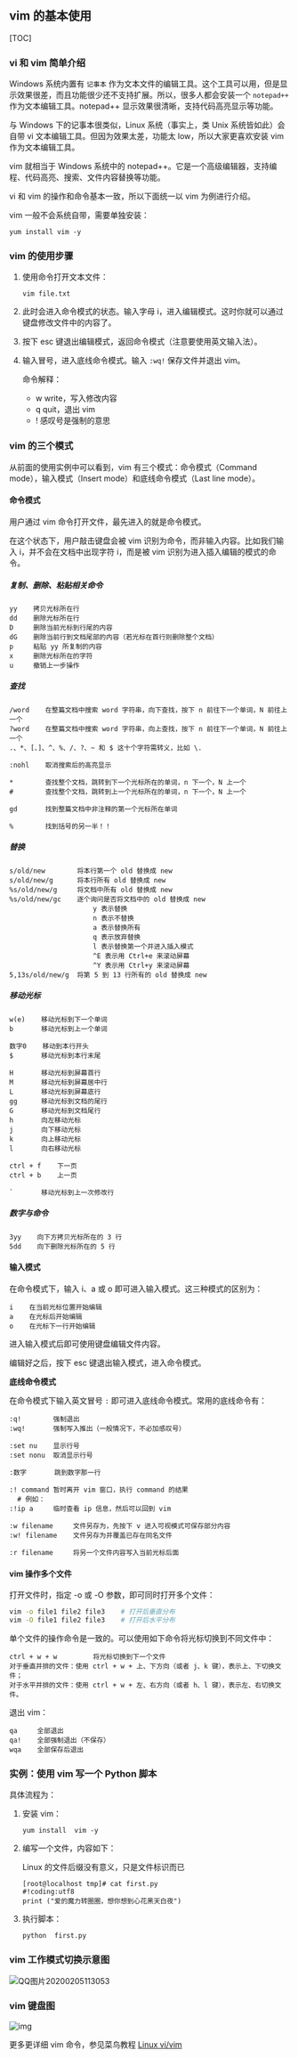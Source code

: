 ## vim 的基本使用

[TOC]

### vi 和 vim 简单介绍

Windows 系统内置有 `记事本` 作为文本文件的编辑工具。这个工具可以用，但是显示效果很差，而且功能很少还不支持扩展。所以，很多人都会安装一个 `notepad++` 作为文本编辑工具。notepad++ 显示效果很清晰，支持代码高亮显示等功能。

与 Windows 下的记事本很类似，Linux 系统（事实上，类 Unix 系统皆如此）会自带 vi 文本编辑工具。但因为效果太差，功能太 low，所以大家更喜欢安装 vim 作为文本编辑工具。

vim 就相当于 Windows 系统中的 notepad++。它是一个高级编辑器，支持编程、代码高亮、搜索、文件内容替换等功能。

vi 和 vim 的操作和命令基本一致，所以下面统一以 vim 为例进行介绍。

vim 一般不会系统自带，需要单独安装：

```shell
yum install vim -y
```

### vim 的使用步骤

1. 使用命令打开文本文件：

   ```shell
   vim file.txt
   ```

2. 此时会进入命令模式的状态。输入字母 i，进入编辑模式。这时你就可以通过键盘修改文件中的内容了。

3. 按下 esc 键退出编辑模式，返回命令模式（注意要使用英文输入法）。

4. 输入冒号，进入底线命令模式。输入 `:wq!` 保存文件并退出 vim。

   命令解释：

   - w write，写入修改内容
   - q quit，退出 vim
   - ! 感叹号是强制的意思

### vim 的三个模式

从前面的使用实例中可以看到，vim 有三个模式：命令模式（Command mode），输入模式（Insert mode）和底线命令模式（Last line mode）。

#### 命令模式

用户通过 vim 命令打开文件，最先进入的就是命令模式。

在这个状态下，用户敲击键盘会被 vim 识别为命令，而非输入内容。比如我们输入 i，并不会在文档中出现字符 i，而是被 vim 识别为进入插入编辑的模式的命令。

##### 复制、删除、粘贴相关命令

```
yy    拷贝光标所在行
dd    删除光标所在行
D     删除当前光标到行尾的内容
dG    删除当前行到文档尾部的内容（若光标在首行则删除整个文档）
p     粘贴 yy 所复制的内容
x     删除光标所在的字符
u     撤销上一步操作
```

##### 查找

```
/word    在整篇文档中搜索 word 字符串，向下查找，按下 n 前往下一个单词，N 前往上一个
?word    在整篇文档中搜索 word 字符串，向上查找，按下 n 前往下一个单词，N 前往上一个
.、*、[、]、^、%、/、?、~ 和 $ 这十个字符需转义，比如 \.

:nohl    取消搜索后的高亮显示

*        查找整个文档，跳转到下一个光标所在的单词，n 下一个，N 上一个
#        查找整个文档，跳转到上一个光标所在的单词，n 下一个，N 上一个

gd       找到整篇文档中非注释的第一个光标所在单词

%        找到括号的另一半！！
```

##### 替换

```
s/old/new        将本行第一个 old 替换成 new
s/old/new/g      将本行所有 old 替换成 new
%s/old/new/g     将文档中所有 old 替换成 new
%s/old/new/gc    逐个询问是否将文档中的 old 替换成 new
                     y 表示替换
                     n 表示不替换
                     a 表示替换所有
                     q 表示放弃替换
                     l 表示替换第一个并进入插入模式
                     ^E 表示用 Ctrl+e 来滚动屏幕
                     ^Y 表示用 Ctrl+y 来滚动屏幕
5,13s/old/new/g  将第 5 到 13 行所有的 old 替换成 new
```

##### 移动光标

```
w(e)    移动光标到下一个单词
b       移动光标到上一个单词

数字0    移动到本行开头
$       移动光标到本行末尾

H       移动光标到屏幕首行
M       移动光标到屏幕居中行
L       移动光标到屏幕底行
gg      移动光标到文档的尾行
G       移动光标到文档尾行
h       向左移动光标
j       向下移动光标
k       向上移动光标
l       向右移动光标

ctrl + f    下一页
ctrl + b    上一页

`       移动光标到上一次修改行
```

##### 数字与命令

```
3yy    向下方拷贝光标所在的 3 行
5dd    向下删除光标所在的 5 行
```

#### 输入模式

在命令模式下，输入 i、a 或 o 即可进入输入模式。这三种模式的区别为：

```
i    在当前光标位置开始编辑
a    在光标后开始编辑
o    在光标下一行开始编辑
```

进入输入模式后即可使用键盘编辑文件内容。

编辑好之后，按下 esc 键退出输入模式，进入命令模式。

**底线命令模式**

在命令模式下输入英文冒号 `:` 即可进入底线命令模式。常用的底线命令有：

```
:q!        强制退出
:wq!       强制写入推出（一般情况下，不必加感叹号）

:set nu    显示行号
:set nonu  取消显示行号

:数字       跳到数字那一行

:! command 暂时离开 vim 窗口，执行 command 的结果
  # 例如：
:!ip a     临时查看 ip 信息，然后可以回到 vim

:w filename     文件另存为，先按下 v 进入可视模式可保存部分内容
:w! filename    文件另存为并覆盖已存在同名文件

:r filename     将另一个文件内容写入当前光标后面
```

#### vim 操作多个文件

打开文件时，指定 -o 或 -O 参数，即可同时打开多个文件：

```bash
vim -o file1 file2 file3    # 打开后垂直分布
vim -O file1 file2 file3    # 打开后水平分布
```

单个文件的操作命令是一致的。可以使用如下命令将光标切换到不同文件中：

```
ctrl + w + w         将光标切换到下一个文件
对于垂直并排的文件：使用 ctrl + w + 上、下方向（或者 j、k 键），表示上、下切换文件；
对于水平并排的文件：使用 ctrl + w + 左、右方向（或者 h、l 键），表示左、右切换文件。
```

退出 vim：

```
qa     全部退出
qa!    全部强制退出（不保存）
wqa    全部保存后退出
```

### 实例：使用 vim 写一个 Python 脚本

具体流程为：

1. 安装 vim：

   ```shell
   yum install  vim -y
   ```

2. 编写一个文件，内容如下：

   Linux 的文件后缀没有意义，只是文件标识而已

   ```shell
   [root@localhost tmp]# cat first.py 
   #!coding:utf8
   print ("爱的魔力转圈圈，想你想到心花黑天白夜")
   ```

3. 执行脚本：

   ```shell
   python  first.py
   ```

### vim 工作模式切换示意图

![QQ图片20200205113053](vim.assets/QQ图片20200205113053.jpg)

### vim 键盘图

![img](vim.assets/vi-vim-cheat-sheet-sch.gif)



更多更详细 vim 命令，参见菜鸟教程 [Linux vi/vim](https://www.runoob.com/linux/linux-vim.html)

